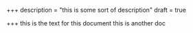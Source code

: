 +++
description = "this is some sort of description"
draft = true

+++
this is the text for this document this is another doc